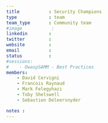 ```yaml
---
title           : Security Champions
type            : team
team_type       : Community team
#image           :
linkedin        :
twitter         :
website         :
email           :
status          :
#sessions:
#    - OwaspSAMM - Best Practices
members:
    - David Cervigni
    - Francois Raynaud
    - Mark Felegyhazi
    - Toby Shelswell
    - Sebastien Deleersnyder

notes :
---
```




